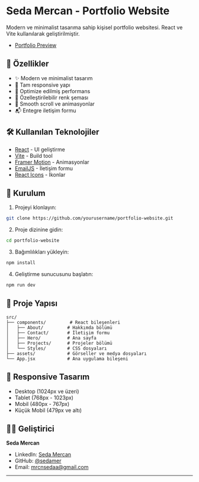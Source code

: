# Seda Mercan - Portfolio Website

Modern ve minimalist tasarıma sahip kişisel portfolio websitesi. React ve Vite kullanılarak geliştirilmiştir.

- [Portfolio Preview](https://me-rho-ruddy-47.vercel.app/)

## 🚀 Özellikler

- ✨ Modern ve minimalist tasarım
- 📱 Tam responsive yapı
- 🎯 Optimize edilmiş performans
- 🎨 Özelleştirilebilir renk şeması
- 🌟 Smooth scroll ve animasyonlar
- 📬 Entegre iletişim formu

## 🛠 Kullanılan Teknolojiler

- [React](https://reactjs.org/) - UI geliştirme
- [Vite](https://vitejs.dev/) - Build tool
- [Framer Motion](https://www.framer.com/motion/) - Animasyonlar
- [EmailJS](https://www.emailjs.com/) - İletişim formu
- [React Icons](https://react-icons.github.io/react-icons/) - İkonlar

## 🚀 Kurulum

1. Projeyi klonlayın:

```bash
git clone https://github.com/yourusername/portfolio-website.git
```

2. Proje dizinine gidin:

```bash
cd portfolio-website
```

3. Bağımlılıkları yükleyin:

```bash
npm install
```

4. Geliştirme sunucusunu başlatın:

```bash
npm run dev
```

## 📁 Proje Yapısı

```
src/
├── components/         # React bileşenleri
│   ├── About/         # Hakkımda bölümü
│   ├── Contact/       # İletişim formu
│   ├── Hero/          # Ana sayfa
│   ├── Projects/      # Projeler bölümü
│   └── Styles/        # CSS dosyaları
├── assets/            # Görseller ve medya dosyaları
└── App.jsx            # Ana uygulama bileşeni
```

## 📱 Responsive Tasarım

- Desktop (1024px ve üzeri)
- Tablet (768px - 1023px)
- Mobil (480px - 767px)
- Küçük Mobil (479px ve altı)


## 👩‍💻 Geliştirici

**Seda Mercan**

- LinkedIn: [Seda Mercan](https://www.linkedin.com/in/seda-mercan-b8b7a5222/)
- GitHub: [@sedamer](https://github.com/sedamer)
- Email: mrcnsedaa@gmail.com

---

